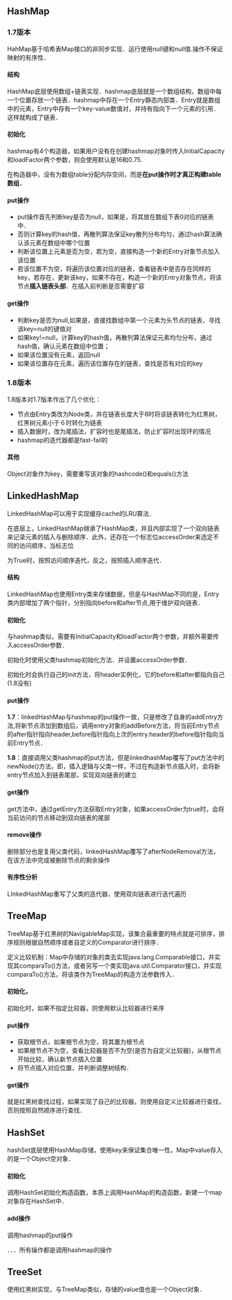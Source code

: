 ## HashMap

### 1.7版本

HahMap基于哈希表Map接口的非同步实现．运行使用null键和null值.操作不保证映射的有序性．

#### 结构

HashMap底层使用数组+链表实现．hashmap底层就是一个数组结构，数组中每一个位置存放一个链表．hashmap中存在一个Entry静态内部类．Entry就是数组中的元素，Entry中存有一个key-value数值对，并持有指向下一个元素的引用．这样就构成了链表．

#### 初始化

hashmap有4个构造器，如果用户没有在创建hashmap对象时传入InitialCapacity和loadFactor两个参数，则会使用默认是16和0.75.

在构造器中，没有为数组table分配内存空间，而是**在put操作时才真正构建table数组．**

#### put操作

- put操作首先判断key是否为null，如果是，将其放在数组下表0对应的链表中．
- 否则计算key的hash值，再散列算法保证key散列分布均匀，通过hash算法确认该元素在数组中哪个位置
- 判断该位置上元素是否为空，若为空，直接构造一个新的Entry对象节点加入该位置
- 若该位置不为空，将遍历该位置对应的链表，查看链表中是否存在同样的key，若存在，更新该key，如果不存在，构造一个新的Entry对象节点，将该节点**插入链表头部**．在插入前判断是否需要扩容

#### get操作

- 判断key是否为null,如果是，直接找数组中第一个元素为头节点的链表，寻找该key=null的键值对
- 如果key!=null，计算key的hash值，再散列算法保证元素均匀分布，通过hash值，确认元素在数组中位置；
- 如果该位置没有元素，返回null
- 如果该位置存在元素，遍历该位置存在的链表，查找是否有对应的key

### 1.8版本

1.8版本对1.7版本作出了几个优化：

- 节点由Entry类改为Node类，并在链表长度大于8时将该链表转化为红黑树，红黑树元素小于６时转化为链表
- 插入数据时，改为尾插法，扩容时也是尾插法，防止扩容时出现环的情况
- hashmap的迭代器都是fast-fail的

#### 其他

Object对象作为key，需要重写该对象的hashcode()和equals()方法

## LinkedHashMap

LinkedHashMap可以用于实现缓存cache的LRU算法．

在底层上，LinkedHashMap继承了HashMap类，并且内部实现了一个双向链表来记录元素的插入与删除顺序．此外，还存在一个标志位accessOrder来选定不同的访问顺序，当标志位

为True时，按照访问顺序迭代，反之，按照插入顺序迭代．

#### 结构

LinkedHashMap也使用Entry类来存储数据，但是与HashMap不同的是，Entry类内部增加了两个指针，分别指向before和after节点,用于维护双向链表．

#### 初始化

与hashmap类似，需要有InitialCapacity和loadFactor两个参数，并额外需要传入accessOrder参数．

初始化时使用父类hashmap初始化方法．并设置accessOrder参数．

初始化时会执行自己的init方法，将header实例化，它的before和after都指向自己(1.8没有)

#### put操作

**1.7**：linkedHashMap与hashmap的put操作一致，只是修改了自身的addEntry方法,将新节点添加到数组后，调用entry对象的addBefore方法，将当前Entry节点的after指针指向header,before指针指向上次的entry.header的before指针指向当前Entry节点．

**1.8**：直接调用父类hashmap的put方法，但是linkedhashMap覆写了put方法中的newNode()方法，即，插入逻辑与父类一样，不过在构造新节点插入时，会将新entry节点加入到链表尾部，实现双向链表的建立

#### get操作

get方法中，通过getEntry方法获取Entry对象，如果accessOrder为true时，会将当前访问的节点移动到双向链表的尾部

#### remove操作

删除部分也是复用父类代码，linkedHashMap覆写了afterNodeRemoval方法，在该方法中完成被删除节点的剩余操作

#### 有序性分析

LInkedHashMap重写了父类的迭代器，使用双向链表进行迭代遍历

#### 

## TreeMap

TreeMap基于红黑树的NavigableMap实现，该集合最重要的特点就是可排序，排序规则根据自然顺序或者自定义的Comparator进行排序．

定义比较机制：Map中存储的对象的类去实现java.lang.Comparable接口，并实现其comparaTo()方法，或者另写一个类实现java.util.Comparator接口，并实现comparaTo()方法，将该类作为TreeMap的构造方法参数传入．

#### 初始化，

初始化时，如果不指定比较器，则使用默认比较器进行来序

#### put操作

- 获取根节点，如果根节点为空，将其置为根节点
- 如果根节点不为空，查看比较器是否不为空(是否为自定义比较器)，从根节点开始比较，确认新节点插入位置
- 将节点插入对应位置，并判断调整树结构．

#### get操作

就是红黑树查找过程，如果实现了自己的比较器，则使用自定义比较器进行查找，否则按照自然顺序进行查找．



## HashSet

hashSet底层使用HashMap存储，使用key来保证集合唯一性，Map中value存入的是一个Object空对象．

#### 初始化

调用HashSet初始化构造函数，本质上调用HashMap的构造函数，新建一个map对象存在HashSet中．

#### add操作

调用hashmap的put操作

．．．所有操作都是调用hashmap的操作



## TreeSet

使用红黑树实现，与TreeMap类似，存储的value值也是一个Object对象．























